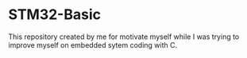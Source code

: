 # STM32-Basic
This repository created by me for motivate myself while I was trying to improve myself on embedded sytem coding with C.
